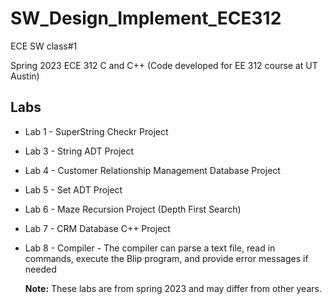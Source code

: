 # SW_Design_Implement_ECE312
ECE SW class#1 

Spring 2023 ECE 312 C and C++ (Code developed for EE 312 course at UT Austin)

## Labs

- Lab 1 - SuperString Checkr Project
- Lab 3 - String ADT Project
- Lab 4 - Customer Relationship Management Database Project
- Lab 5 - Set ADT Project
- Lab 6 - Maze Recursion Project (Depth First Search)
- Lab 7 - CRM Database C++ Project
- Lab 8 - Compiler - The compiler can parse a text file, read in commands, execute the Blip program, and provide error messages if needed

  **Note:** These labs are from spring 2023 and may differ from other years.
